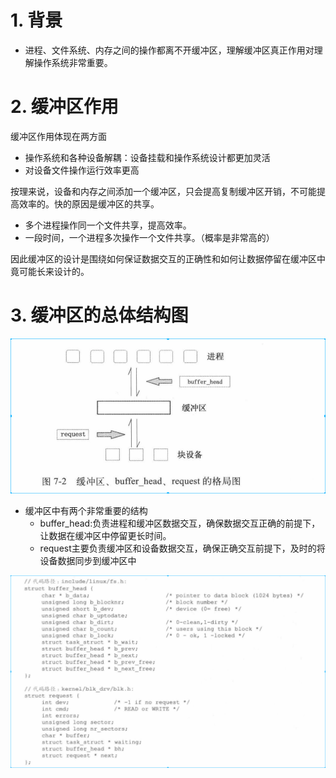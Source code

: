
# 1. 背景
* 进程、文件系统、内存之间的操作都离不开缓冲区，理解缓冲区真正作用对理解操作系统非常重要。

# 2. 缓冲区作用
缓冲区作用体现在两方面
* 操作系统和各种设备解耦：设备挂载和操作系统设计都更加灵活
* 对设备文件操作运行效率更高


按理来说，设备和内存之间添加一个缓冲区，只会提高复制缓冲区开销，不可能提高效率的。快的原因是缓冲区的共享。
* 多个进程操作同一个文件共享，提高效率。
* 一段时间，一个进程多次操作一个文件共享。（概率是非常高的）

因此缓冲区的设计是围绕如何保证数据交互的正确性和如何让数据停留在缓冲区中竟可能长来设计的。


# 3. 缓冲区的总体结构图
![2019-09-02-09-18-17.png](./images/2019-09-02-09-18-17.png)
* 缓冲区中有两个非常重要的结构
    * buffer_head:负责进程和缓冲区数据交互，确保数据交互正确的前提下，让数据在缓冲区中停留更长时间。
    * request主要负责缓冲区和设备数据交互，确保正确交互前提下，及时的将设备数据同步到缓冲区中

![2019-09-02-09-24-53.png](./images/2019-09-02-09-24-53.png)